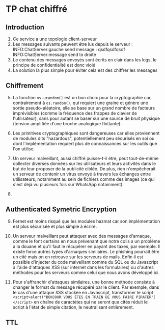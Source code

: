 # TP chat chiffré

## Introduction

1. Ce service a une topologie client-serveur
2. Les messages suivants peuvent être lus depuis le serveur :
INFO:ChatServer:gauche send message : qsdfqsdfqsdf
INFO:ChatServer:message send to droite
3. Le contenu des messages envoyés sont écrits en clair dans les logs, le principe de confidentialité est donc violé
4. La solution la plus simple pour éviter cela est des chiffrer les messages 

## Chiffrement

5. La fonction `os.urandom()` est un bon choix pour la cryptographie car, contrairement à `os.random()`, qui requiert une graine et génère une sortie pseudo-aléatoire, elle se base sur un grand nombre de facteurs imprévisibles (comme la fréquence des frappes de clavier de l'utilisateur), sans pour autant se baser sur une source de bruit physique (tension amplifiée d'une broche analogique flottante).

6. Les primitives cryptographiques sont dangereuses car elles proviennent de modules dits "hazardous", potentiellement peu sécurisés en soi ou dont l'implémentation requiert plus de connaissances sur les outils que l'on utilise.

7. Un serveur malveillant, aussi chiffré puisse-t-il être, peut tout-de-même collecter diverses données sur les utilisateurs et leurs activités dans le but de leur proposer de la publicité ciblée. De plus, rien n'empêcherait un serveur de contenir un virus envoyé à travers les échanges entre utilisateurs, notamment au sein de fichiers comme des images (ce qui s'est déjà vu plusieurs fois sur WhatsApp notamment).

8.

## Authenticated Symetric Encryption

9. Fernet est moins risqué que les modules hazmat car son implémentation est plus sécurisée et plus simple à écrire.

10. Un serveur malveillant peut attaquer avec des messages d'arnaque, comme le font certains en nous prévenant que notre colis a un problème à la douane et qu'il faut le récupérer en payant des taxes, par exemple. Il existe force autres types d'arnaques similaires. Le phishing pourraît être un cité mais on en retrouve sur les serveurs de mails. Enfin il est possible d'injecter du code malveillant comme du SQL ou du Javascript à l'aide d'attaques XSS (sur internet dans les formulaires) ou d'autres méthodes pour les serveurs comme celui que nous avons développé ici.

11. Pour s'affranchir d'attaques similaires, une bonne méthode consiste à changer le format du message récupéré par le client. Par exemple, dans le cas d'une attaque XSS stockée en Javascript, transformer le script `<script>alert("BONJOUR VOUS ÊTES EN TRAIN DE VOUS FAIRE PIRATER")</script>` en chaîne de caractètes qui ne seront que cités réduit le script à l'état de simple citation, le neutralisant entièrement.

## TTL
